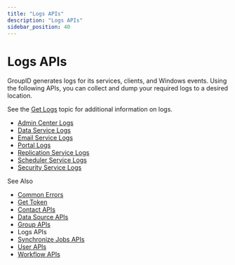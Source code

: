 ```yaml
---
title: "Logs APIs"
description: "Logs APIs"
sidebar_position: 40
---
```


# Logs APIs

GroupID generates logs for its services, clients, and Windows events. Using the following APIs, you
can collect and dump your required logs to a desired location.

See the [Get Logs](/docs/directorymanager/11.0/admincenter/concepts/logs.md) topic for
additional information on logs.

- [Admin Center Logs](/docs/directorymanager/11.0/apis/logs/admincenter.md)
- [Data Service Logs](/docs/directorymanager/11.0/apis/logs/dataservice.md)
- [Email Service Logs](/docs/directorymanager/11.0/apis/logs/emailservice.md)
- [Portal Logs](/docs/directorymanager/11.0/apis/logs/portal.md)
- [Replication Service Logs](/docs/directorymanager/11.0/apis/logs/replicationservice.md)
- [Scheduler Service Logs](/docs/directorymanager/11.0/apis/logs/schedulerservice.md)
- [Security Service Logs](/docs/directorymanager/11.0/apis/logs/securityservice.md)

See Also

- [Common Errors](/docs/directorymanager/11.0/apis/commonerrors.md)
- [Get Token](/docs/directorymanager/11.0/apis/gettoken.md)
- [Contact APIs](/docs/directorymanager/11.0/apis/contact/contactapis.md)
- [Data Source APIs](/docs/directorymanager/11.0/apis/datasource/datasourceapis.md)
- [Group APIs](/docs/directorymanager/11.0/apis/group/groupapis.md)
- Logs APIs
- [Synchronize Jobs APIs](/docs/directorymanager/11.0/apis/jobs/jobsapis.md)
- [User APIs](/docs/directorymanager/11.0/apis/user/userapis.md)
- [Workflow APIs](/docs/directorymanager/11.0/apis/workflow/workflowapis.md)
